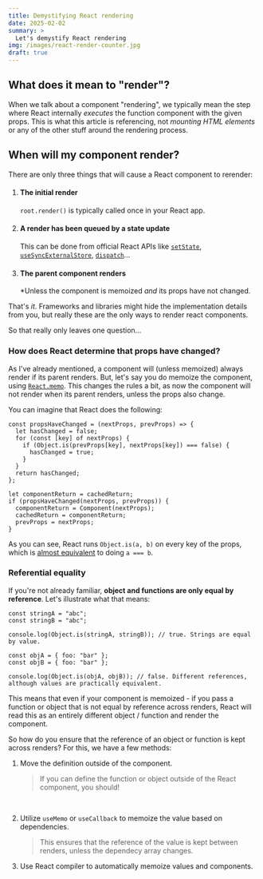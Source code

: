 ```yaml
---
title: Demystifying React rendering
date: 2025-02-02
summary: >
  Let's demystify React rendering
img: /images/react-render-counter.jpg
draft: true
---
```


## What does it mean to "render"?

When we talk about a component "rendering", we typically mean the step where React internally _executes_ the function component with the given props. This is what this article is referencing, not _mounting HTML elements_ or any of the other stuff around the rendering process.

## When will my component render?

There are only three things that will cause a React component to rerender:

1. #### The initial render
   `root.render()` is typically called once in your React app.
2. #### A render has been queued by a state update

   This can be done from official React APIs like [`setState`](https://react.dev/reference/react/useState), [`useSyncExternalStore`](https://react.dev/reference/react/useSyncExternalStore), [`dispatch`](https://react.dev/reference/react/useReducer)...

3. #### The parent component renders
   \*Unless the component is memoized _and_ its props have not changed.

That's _it_. Frameworks and libraries might hide the implementation details from you, but really these are the only ways to render react components.

So that really only leaves one question...

### How does React determine that props have changed?

As I've already mentioned, a component will (unless memoized) always render if its parent renders. But, let's say you do memoize the component, using [`React.memo`](https://react.dev/reference/react/memo). This changes the rules a bit, as now the component will not render when its parent renders, unless the props also change.

You can imagine that React does the following:

```tsx
const propsHaveChanged = (nextProps, prevProps) => {
  let hasChanged = false;
  for (const [key] of nextProps) {
    if (Object.is(prevProps[key], nextProps[key]) === false) {
      hasChanged = true;
    }
  }
  return hasChanged;
};

let componentReturn = cachedReturn;
if (propsHaveChanged(nextProps, prevProps)) {
  componentReturn = Component(nextProps);
  cachedReturn = componentReturn;
  prevProps = nextProps;
}
```

As you can see, React runs `Object.is(a, b)` on every key of the props, which is [almost equivalent](https://www.30secondsofcode.org/js/s/object-is-triple-equals/) to doing `a === b`.

### Referential equality

If you're not already familiar, **object and functions are only equal by reference**. Let's illustrate what that means:

```tsx
const stringA = "abc";
const stringB = "abc";

console.log(Object.is(stringA, stringB)); // true. Strings are equal by value.

const objA = { foo: "bar" };
const objB = { foo: "bar" };

console.log(Object.is(objA, objB)); // false. Different references, although values are practically equivalent.
```

This means that even if your component is memoized - if you pass a function or object that is not equal by reference across renders, React will read this as an entirely different object / function and render the component.

So how do you ensure that the reference of an object or function is kept across renders? For this, we have a few methods:

1. Move the definition outside of the component.

   > If you can define the function or object outside of the React component, you should!

   &nbsp;

2. Utilize `useMemo` or `useCallback` to memoize the value based on dependencies.
   > This ensures that the reference of the value is kept between renders, unless the dependecy array changes.
3. Use React compiler to automatically memoize values and components.
